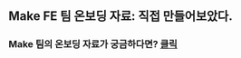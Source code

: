 ## Make FE 팀 온보딩 자료: 직접 만들어보았다.

### Make 팀의 온보딩 자료가 궁금하다면? [클릭](https://github.com/EXIT-MAKE/make.front.onboarding)
